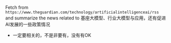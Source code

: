 Fetch from `https://www.theguardian.com/technology/artificialintelligenceai/rss` and summarize the news related to 基座大模型、行业大模型与应用，还有促进AI发展的一些政策情况
- 一定要相关的，不是非要有，没有有OK